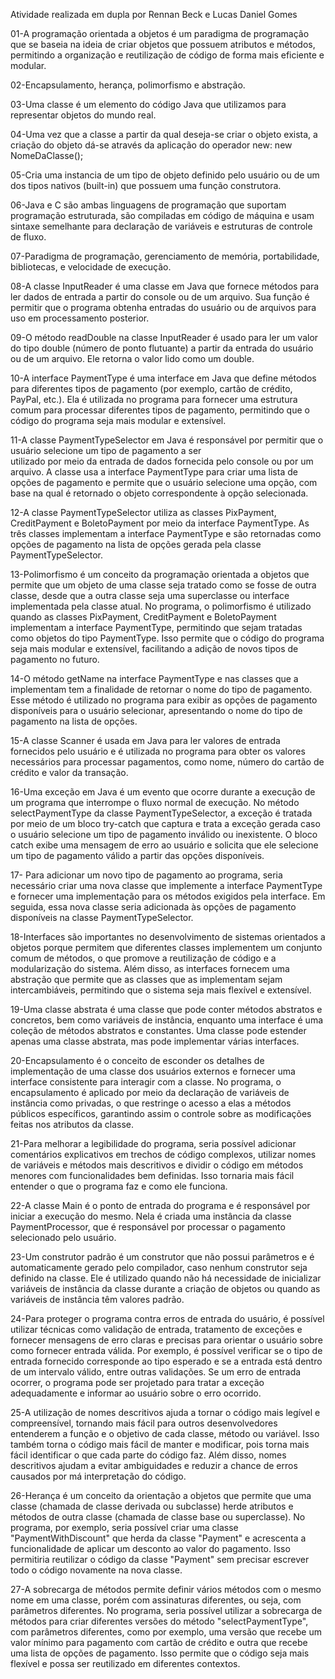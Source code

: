 Atividade realizada em dupla por Rennan Beck e Lucas Daniel Gomes


01-A programação orientada a objetos é um paradigma de programação que se baseia na ideia de criar objetos
que possuem atributos e métodos, permitindo a organização e reutilização de código de forma mais eficiente e modular.

02-Encapsulamento, herança, polimorfismo e abstração.

03-Uma classe é um elemento do código Java que utilizamos para representar objetos do mundo real.

04-Uma vez que a classe a partir da qual deseja-se criar o objeto exista, a criação do objeto dá-se através
da aplicação do operador new: new NomeDaClasse();

05-Cria uma instancia de um tipo de objeto definido pelo usuário ou de um dos tipos nativos (built-in)
que possuem uma função construtora.

06-Java e C são ambas linguagens de programação que suportam programação estruturada, são compiladas em
código de máquina e usam sintaxe semelhante para declaração de variáveis e estruturas de controle de fluxo.

07-Paradigma de programação, gerenciamento de memória, portabilidade, bibliotecas, e velocidade de execução.

08-A classe InputReader é uma classe em Java que fornece métodos para ler dados de entrada a partir do console
 ou de um arquivo. Sua função é permitir que o programa obtenha entradas do usuário ou de arquivos para uso em
 processamento posterior.

09-O método readDouble na classe InputReader é usado para ler um valor do tipo double (número de ponto flutuante)
a partir da entrada do usuário ou de um arquivo. Ele retorna o valor lido como um double.

10-A interface PaymentType é uma interface em Java que define métodos para diferentes tipos de pagamento (por exemplo, 
cartão de crédito, PayPal, etc.). Ela é utilizada no programa para fornecer uma estrutura comum para processar diferentes
tipos de pagamento, permitindo que o código do programa seja mais modular e extensível.

11-A classe PaymentTypeSelector em Java é responsável por permitir que o usuário selecione um tipo de pagamento a ser  
utilizado por meio da entrada de dados fornecida pelo console ou por um arquivo. A classe usa a interface PaymentType 
para criar uma lista de opções de pagamento e permite que o usuário selecione uma opção, com base na qual é retornado
 o objeto correspondente à opção selecionada.

12-A classe PaymentTypeSelector utiliza as classes PixPayment, CreditPayment e BoletoPayment por meio da interface
PaymentType. As três classes implementam a interface PaymentType e são retornadas como opções de pagamento na lista
de opções gerada pela classe PaymentTypeSelector.

13-Polimorfismo é um conceito da programação orientada a objetos que permite que um objeto de uma classe seja tratado
 como se fosse de outra classe, desde que a outra classe seja uma superclasse ou interface implementada pela classe 
 atual. No programa, o polimorfismo é utilizado quando as classes PixPayment, CreditPayment e BoletoPayment implementam 
 a interface PaymentType, permitindo que sejam tratadas como objetos do tipo PaymentType. Isso permite que o código do 
 programa seja mais modular e extensível, facilitando a adição de novos tipos de pagamento no futuro.

14-O método getName na interface PaymentType e nas classes que a implementam tem a finalidade de retornar o nome do 
tipo de pagamento. Esse método é utilizado no programa para exibir as opções de pagamento disponíveis para o usuário 
selecionar, apresentando o nome do tipo de pagamento na lista de opções.

15-A classe Scanner é usada em Java para ler valores de entrada fornecidos pelo usuário e é utilizada no programa para 
obter os valores necessários para processar pagamentos, como nome, número do cartão de crédito e valor da transação.

16-Uma exceção em Java é um evento que ocorre durante a execução de um programa que interrompe o fluxo normal de execução.
No método selectPaymentType da classe PaymentTypeSelector, a exceção é tratada por meio de um bloco try-catch que captura
e trata a exceção gerada caso o usuário selecione um tipo de pagamento inválido ou inexistente. O bloco catch exibe uma
mensagem de erro ao usuário e solicita que ele selecione um tipo de pagamento válido a partir das opções disponíveis.

17- Para adicionar um novo tipo de pagamento ao programa, seria necessário criar uma nova classe que implemente a interface 
PaymentType e fornecer uma implementação para os métodos exigidos pela interface. Em seguida, essa nova classe seria 
adicionada às opções de pagamento disponíveis na classe PaymentTypeSelector.

18-Interfaces são importantes no desenvolvimento de sistemas orientados a objetos porque permitem que diferentes classes 
implementem um conjunto comum de métodos, o que promove a reutilização de código e a modularização do sistema. Além disso,
as interfaces fornecem uma abstração que permite que as classes que as implementam sejam intercambiáveis, permitindo que
o sistema seja mais flexível e extensível.

19-Uma classe abstrata é uma classe que pode conter métodos abstratos e concretos, bem como variáveis de instância, 
enquanto uma interface é uma coleção de métodos abstratos e constantes. Uma classe pode estender apenas uma classe
abstrata, mas pode implementar várias interfaces.

20-Encapsulamento é o conceito de esconder os detalhes de implementação de uma classe dos usuários externos e 
fornecer uma interface consistente para interagir com a classe. No programa, o encapsulamento é aplicado por meio
da declaração de variáveis de instância como privadas, o que restringe o acesso a elas a métodos públicos específicos,
garantindo assim o controle sobre as modificações feitas nos atributos da classe.

21-Para melhorar a legibilidade do programa, seria possível adicionar comentários explicativos em trechos de código
complexos, utilizar nomes de variáveis e métodos mais descritivos e dividir o código em métodos menores com funcionalidades
bem definidas. Isso tornaria mais fácil entender o que o programa faz e como ele funciona.

22-A classe Main é o ponto de entrada do programa e é responsável por iniciar a execução do mesmo. Nela é criada uma 
instância da classe PaymentProcessor, que é responsável por processar o pagamento selecionado pelo usuário.

23-Um construtor padrão é um construtor que não possui parâmetros e é automaticamente gerado pelo compilador, caso 
nenhum construtor seja definido na classe. Ele é utilizado quando não há necessidade de inicializar variáveis de instância
da classe durante a criação de objetos ou quando as variáveis de instância têm valores padrão.
 
24-Para proteger o programa contra erros de entrada do usuário, é possível utilizar técnicas como validação de entrada, 
tratamento de exceções e fornecer mensagens de erro claras e precisas para orientar o usuário sobre como fornecer entrada 
válida. Por exemplo, é possível verificar se o tipo de entrada fornecido corresponde ao tipo esperado e se a entrada está 
dentro de um intervalo válido, entre outras validações. Se um erro de entrada ocorrer, o programa pode ser projetado para 
tratar a exceção adequadamente e informar ao usuário sobre o erro ocorrido.

25-A utilização de nomes descritivos ajuda a tornar o código mais legível e compreensível, tornando mais fácil para outros
desenvolvedores entenderem a função e o objetivo de cada classe, método ou variável. Isso também torna o código mais fácil
de manter e modificar, pois torna mais fácil identificar o que cada parte do código faz. Além disso, nomes descritivos 
ajudam a evitar ambiguidades e reduzir a chance de erros causados por má interpretação do código.

26-Herança é um conceito da orientação a objetos que permite que uma classe (chamada de classe derivada ou subclasse) 
herde atributos e métodos de outra classe (chamada de classe base ou superclasse). No programa, por exemplo, seria possível
criar uma classe "PaymentWithDiscount" que herda da classe "Payment" e acrescenta a funcionalidade de aplicar um desconto ao
valor do pagamento. Isso permitiria reutilizar o código da classe "Payment" sem precisar escrever todo o código novamente na 
nova classe.

27-A sobrecarga de métodos permite definir vários métodos com o mesmo nome em uma classe, porém com assinaturas diferentes, 
ou seja, com parâmetros diferentes. No programa, seria possível utilizar a sobrecarga de métodos para criar diferentes 
versões do método "selectPaymentType", com parâmetros diferentes, como por exemplo, uma versão que recebe um valor mínimo 
para pagamento com cartão de crédito e outra que recebe uma lista de opções de pagamento. Isso permite que o código seja 
mais flexível e possa ser reutilizado em diferentes contextos.
